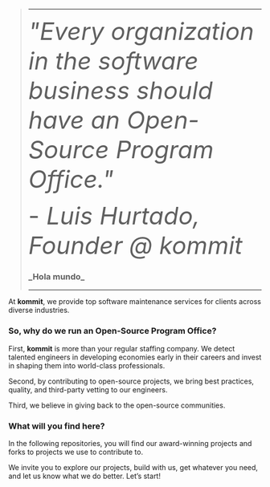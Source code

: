 <div align="left">


> ---
> <font size="18"> *"Every organization in the software business should have an Open-Source Program Office."* </font>
>
> <font size="18"> \- *Luis Hurtado, Founder @ kommit* </font>
>
> <h3> _Hola mundo_ </h3>
>
> ---

At **kommit**, we provide top software maintenance services for clients across diverse industries.

### So, why do we run an Open-Source Program Office?

First, **kommit** is more than your regular staffing company. We detect talented engineers in developing economies early in their careers and invest in shaping them into world-class professionals.

Second, by contributing to open-source projects, we bring best practices, quality, and third-party vetting to our engineers.

Third, we believe in giving back to the open-source communities.

### What will you find here?

In the following repositories, you will find our award-winning projects and forks to projects we use to contribute to.

We invite you to explore our projects, build with us, get whatever you need, and let us know what we do better. Let’s start!

</div>
